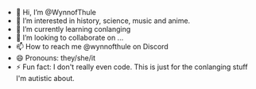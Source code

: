 - 👋 Hi, I’m @WynnofThule
- 👀 I’m interested in history, science, music and anime.
- 🌱 I’m currently learning conlanging
- 💞️ I’m looking to collaborate on ...
- 📫 How to reach me @wynnofthule on Discord
- 😄 Pronouns: they/she/it
- ⚡ Fun fact: I don't really even code. This is just for the conlanging stuff I'm autistic about.
